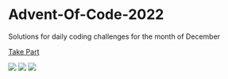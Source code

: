 # Advent-Of-Code-2022

Solutions for daily coding challenges for the month of December

[Take Part](https://adventofcode.com/2022)

![](https://img.shields.io/badge/day%20📅-9-blue)
![](https://img.shields.io/badge/stars%20⭐-17-yellow)
![](https://img.shields.io/badge/days%20completed-8-red)
